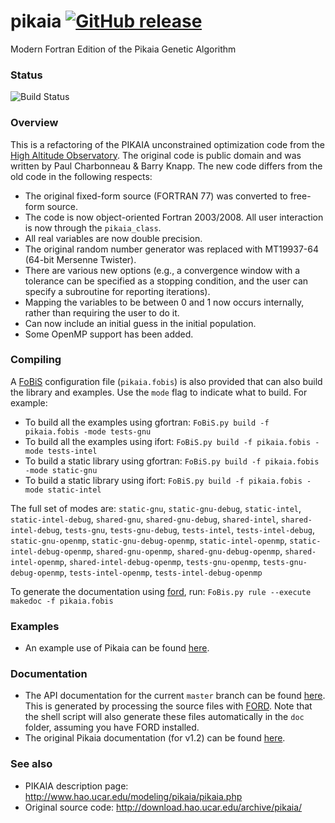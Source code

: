 # pikaia [![GitHub release](https://img.shields.io/github/release/jacobwilliams/pikaia.svg?style=plastic)](https://github.com/jacobwilliams/pikaia/releases/latest)
Modern Fortran Edition of the Pikaia Genetic Algorithm
### Status

![Build Status](https://github.com/jacobwilliams/pikaia/actions/workflows/CI.yml/badge.svg)

### Overview

This is a refactoring of the PIKAIA unconstrained optimization code from the [High Altitude Observatory](http://www.hao.ucar.edu/modeling/pikaia/pikaia.php).  The original code is public domain and was written by Paul Charbonneau & Barry Knapp.  The new code differs from the old code in the following respects:
 * The original fixed-form source (FORTRAN 77) was converted to free-form source.
 * The code is now object-oriented Fortran 2003/2008.  All user interaction is now through the ```pikaia_class```.
 * All real variables are now double precision.
 * The original random number generator was replaced with MT19937-64 (64-bit Mersenne Twister).
 * There are various new options (e.g., a convergence window with a tolerance can be specified as a stopping condition, and the user can specify a subroutine for reporting iterations).
 * Mapping the variables to be between 0 and 1 now occurs internally, rather than requiring the user to do it.
 * Can now include an initial guess in the initial population.
 * Some OpenMP support has been added.

### Compiling

A [FoBiS](https://github.com/szaghi/FoBiS) configuration file (`pikaia.fobis`) is also provided that can also build the library and examples. Use the `mode` flag to indicate what to build. For example:

  * To build all the examples using gfortran: `FoBiS.py build -f pikaia.fobis -mode tests-gnu`
  * To build all the examples using ifort: `FoBiS.py build -f pikaia.fobis -mode tests-intel`
  * To build a static library using gfortran: `FoBiS.py build -f pikaia.fobis -mode static-gnu`
  * To build a static library using ifort: `FoBiS.py build -f pikaia.fobis -mode static-intel`

  The full set of modes are: `static-gnu`, `static-gnu-debug`, `static-intel`, `static-intel-debug`, `shared-gnu`, `shared-gnu-debug`, `shared-intel`, `shared-intel-debug`, `tests-gnu`, `tests-gnu-debug`, `tests-intel`, `tests-intel-debug`,
  `static-gnu-openmp`, `static-gnu-debug-openmp`, `static-intel-openmp`, `static-intel-debug-openmp`, `shared-gnu-openmp`, `shared-gnu-debug-openmp`, `shared-intel-openmp`, `shared-intel-debug-openmp`, `tests-gnu-openmp`, `tests-gnu-debug-openmp`, `tests-intel-openmp`, `tests-intel-debug-openmp`

  To generate the documentation using [ford](https://github.com/Fortran-FOSS-Programmers/ford), run: ```FoBis.py rule --execute makedoc -f pikaia.fobis```

### Examples

 * An example use of Pikaia can be found [here](http://degenerateconic.com/earth-mars-free-return/).

### Documentation

 * The API documentation for the current ```master``` branch can be found [here](https://jacobwilliams.github.io/pikaia/).  This is generated by processing the source files with [FORD](https://github.com/Fortran-FOSS-Programmers/ford).  Note that the shell script will also generate these files automatically in the ```doc``` folder, assuming you have FORD installed.
 * The original Pikaia documentation (for v1.2) can be found [here](http://www.hao.ucar.edu/modeling/pikaia/relnotes.ps).

### See also

 * PIKAIA description page: http://www.hao.ucar.edu/modeling/pikaia/pikaia.php
 * Original source code: http://download.hao.ucar.edu/archive/pikaia/

